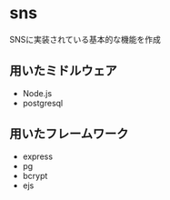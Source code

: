 # sns
SNSに実装されている基本的な機能を作成  
  
## 用いたミドルウェア  
 - Node.js  
 - postgresql  
  
## 用いたフレームワーク  
 - express  
 - pg  
 - bcrypt  
 - ejs  
